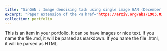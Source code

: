 ```yaml
---
title: "SinGAN : Image denoising task using single image GAN (December 2019)"
excerpt: "Paper extension of the <a href="https://arxiv.org/abs/1905.01164"> SinGAN</a> model developed by Google Research and Technion team, to perform image denoising tasks using a Generative Model learned from a Single Natural Image <br/><img src='/images/singan.jpg'>"
collection: portfolio
---
```


This is an item in your portfolio. It can be have images or nice text. If you name the file .md, it will be parsed as markdown. If you name the file .html, it will be parsed as HTML. 

